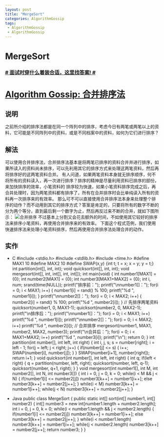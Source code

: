 ```yaml
---
layout: post
title: "MergeSort"
categories: AlgorithmGossip
tags: 
 - AlgorithmGossip
 - AlgorithmGossip
--- 
```


# MergeSort

### [# 面试时穿什么着装合适，这里找答案! #](http://taobao.esmartweb.com/man.htm)

# [Algorithm Gossip: 合并排序法]()

## 说明

之前所介绍的排序法都是在同一个阵列中的排序，考虑今日有两笔或两笔以上的资料，它可能是不同阵列中的资料，或是不同档案中的资料，如何为它们进行排序？

## 解法

可以使用合并排序法，合并排序法基本是将两笔已排序的资料合并并进行排序，如果所读入的资料尚未排序，可以先利用其它的排序方式来处理这两笔资料，然后再将排序好的这两笔资料合并。
有人问道，如果两笔资料本身就无排序顺序，何不将所有的资料读入，再一次进行排序？排序的精神是尽量利用资料已排序的部份，来加快排序的效率，小笔资料的 排序较为快速，如果小笔资料排序完成之后，再合并处理时，因为两笔资料都有排序了，所有在合并排序时会比单纯读入所有的资料再一次排序来的有效率。
那么可不可以直接使用合并排序法本身来处理整个排序的动作？而不动用到其它的排序方式？答案是肯定的，只要将所有的数字不断的分为两个等分，直到最后剩一个数字为止，然后再反过来不断的合并，就如下图所示：
![合并排序]( "合并排序")
不过基本上分割又会花去额外的时间，不如使用其它较好的排序法来排序小笔资料，再使用合并排序来的有效率。
下面这个程式范例，我们使用快速排序法来处理小笔资料排序，然后再使用合并排序法处理合并的动作。

## 实作

* C
#include <stdio.h>
#include <stdlib.h>
#include <time.h>
#define MAX1 10
#define MAX2 10
#define SWAP(x,y) {int t; t = x; x = y; y = t;}
int partition(int[], int, int);
void quicksort(int[], int, int);
void mergesort(int[], int, int[], int, int[]);
int main(void) {
int number1[MAX1] = {0};
int number2[MAX1] = {0};
int number3[MAX1+MAX2] = {0};
int i, num;
srand(time(NULL));
printf("排序前：");
printf("\nnumber1[]：");
for(i = 0; i < MAX1; i++) {
number1[i] = rand() % 100;
printf("%d ", number1[i]);
}
printf("\nnumber2[]：");
for(i = 0; i < MAX2; i++) {
number2[i] = rand() % 100;
printf("%d ", number2[i]);
}
// 先排序两笔资料
quicksort(number1, 0, MAX1-1);
quicksort(number2, 0, MAX2-1);
printf("\n排序后：");
printf("\nnumber1[]：");
for(i = 0; i < MAX1; i++)
printf("%d ", number1[i]);
printf("\nnumber2[]：");
for(i = 0; i < MAX2; i++)
printf("%d ", number2[i]);
// 合并排序
mergesort(number1, MAX1, number2, MAX2, number3);
printf("\n合并后：");
for(i = 0; i < MAX1+MAX2; i++)
printf("%d ", number3[i]);
printf("\n");
return 0;
}
int partition(int number[], int left, int right) {
int i, j, s;
s = number[right];
i = left - 1;
for(j = left; j < right; j++) {
if(number[j] <= s) {
i++;
SWAP(number[i], number[j]);
}
}
SWAP(number[i+1], number[right]);
return i+1;
}
void quicksort(int number[], int left, int right) {
int q;
if(left < right) {
q = partition(number, left, right);
quicksort(number, left, q-1);
quicksort(number, q+1, right);
}
}
void mergesort(int number1[], int M, int number2[],
int N, int number3[]) {
int i = 0, j = 0, k = 0;
while(i < M && j < N) {
if(number1[i] <= number2[j])
number3[k++] = number1[i++];
else
number3[k++] = number2[j++];
}
while(i < M)
number3[k++] = number1[i++];
while(j < N)
number3[k++] = number2[j++];
}

* Java
public class MergeSort {
public static int[] sort(int[] number1,
int[] number2) {
int[] number3 =
new int[number1.length + number2.length];
int i = 0, j = 0, k = 0;
while(i < number1.length && j < number2.length) {
if(number1[i] <= number2[j])
number3[k++] = number1[i++];
else
number3[k++] = number2[j++];
}
while(i < number1.length)
number3[k++] = number1[i++];
while(j < number2.length)
number3[k++] = number2[j++];
return number3;
}
}
